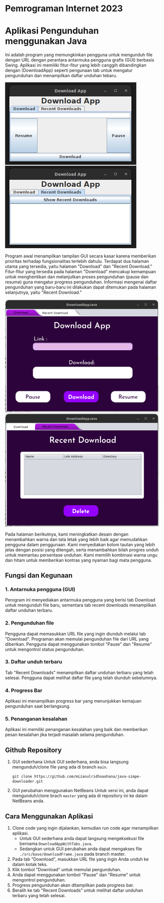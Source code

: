 # Pemrograman Internet 2023

# Aplikasi Pengunduhan menggunakan Java
Ini adalah program yang memungkinkan pengguna untuk mengunduh file dengan URL dengan perantara antarmuka pengguna grafis (GUI) berbasis Swing. Aplikasi ini memiliki fitur-fitur yang lebih canggih dibandingkan dengan (DownloadApp) seperti pengunaan tab untuk mengatur pengunduhan dan menampilkan daftar unduhan tebaru.


![image](https://github.com/mizanulridhoaohana/java-simpe-downloader/blob/main/Screenshot%20from%202023-10-04%2011-33-40.png)
![image](https://github.com/mizanulridhoaohana/java-simpe-downloader/blob/main/Screenshot%20from%202023-10-04%2011-34-19.png)


Program awal menampilkan tampilan GUI secara kasar karena memberikan prioritas terhadap fungsionalitas terlebih dahulu. Terdapat dua halaman utama yang tersedia, yaitu halaman "Download" dan "Recent Download." Fitur-fitur yang tersedia pada halaman "Download" mencakup kemampuan untuk menghentikan dan melanjutkan proses pengunduhan (pause dan resume) guna mengatur progress pengunduhan. Informasi mengenai daftar pengunduhan yang baru-baru ini dilakukan dapat ditemukan pada halaman selanjutnya, yaitu "Recent Download."



![image](https://github.com/mizanulridhoaohana/java-simpe-downloader/blob/main/Screenshot%20from%202023-10-04%2011-34-55.png)
![image](https://github.com/mizanulridhoaohana/java-simpe-downloader/blob/main/Screenshot%20from%202023-10-04%2011-35-00.png)


Pada halaman berikutnya, kami meningkatkan desain dengan menambahkan warna dan tata letak yang lebih baik agar memudahkan pengguna dalam penggunaan. Kami menyediakan kolom tautan yang lebih jelas dengan posisi yang ditengah, serta menambahkan bilah progres unduh untuk memantau persentase unduhan. Kami memilih kombinasi warna ungu dan hitam untuk memberikan kontras yang nyaman bagi mata pengguna.

## Fungsi dan Kegunaan 
### 1. Antarnuka pengguna (GUI)
Perogram ini  menyediakan antarmuka pengguna yang berisi tab Download untuk mengunduh file baru, sementara tab recent downloads menampilkan daftar unduhan terbaru.

### 2. Pengunduhan file
Pengguna dapat memasukkan URL file yang ingin diunduh melalui tab "Download". Programan akan memulai pengunduhan file dari URL yang diberikan. Pengguna dapat menggunakan tombol "Pause" dan "Resume" untuk mengontrol status pengunduhan.

### 3. Daftar unduh terbaru
Tab "Recent Downloads" menampilkan daftar unduhan terbaru yang telah selesai. Pengguna dapat melihat daftar file yang telah diunduh sebelumnya.

### 4. Progress Bar
Aplikasi ini menampilkan progress bar yang menunjukkan kemajuan pengunduhan saat berlangsung.

### 5. Penanganan kesalahan
Aplikasi ini memiliki penanganan kesalahan yang baik dan memberikan pesan kesalahan jika terjadi masalah selama pengunduhan.

## Github Repository
1. GUI sederhana
   Untuk GUI sederhana, anda bisa langsung mengunduh/clone file yang ada di branch `main`.
   
   ```htlm
   git clone https://github.com/mizanulridhoaohana/java-simpe-downloader.git
   ```
   
3. GUI perubahan menggunakan NetBeans
   Untuk versi ini, anda dapat mengunduh/clone brach `master` yang ada di repository ini ke dalam NetBeans anda.


## Cara Menggunakan Aplikasi
1. Clone code yang ingin dijalankan, kemudian run code agar menampilkan aplikasi.
   - Untuk GUI sederhana anda dapat langsung mengeksekusi file bernama `DownloadAppWithTabs.java`.
   - Sedangkan untuk GUI perubahan anda dapat mengakses file `./src/base/downloadFrame.java` pada branch master.
3. Pada tab "Download", masukkan URL file yang ingin Anda unduh ke dalam kotak teks.
4. Klik tombol "Download" untuk memulai pengunduhan.
5. Anda dapat menggunakan tombol "Pause" dan "Resume" untuk mengontrol pengunduhan.
6. Progress pengunduhan akan ditampilkan pada progress bar.
7. Beralih ke tab "Recent Downloads" untuk melihat daftar unduhan terbaru yang telah selesai.
